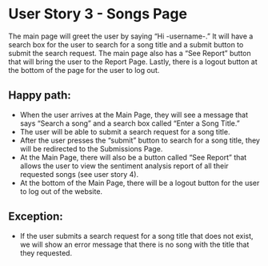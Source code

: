 # User Story 3 - Songs Page
The main page will greet the user by saying “Hi -username-.” It will have a search box for the user to search for a song title and a submit button to submit the search request. The main page also has a “See Report” button that will bring the user to the Report Page. Lastly, there is a logout button at the bottom of the page for the user to log out. 

## Happy path:
- When the user arrives at the Main Page, they will see a message that says “Search a song” and a search box called “Enter a Song Title.” 
- The user will be able to submit a search request for a song title. 
- After the user presses the “submit” button to search for a song title, they will be redirected to the Submissions Page.
- At the Main Page, there will also be a button called “See Report” that allows the user to view the sentiment analysis report of all their requested songs (see user story 4). 
- At the bottom of the Main Page, there will be a logout button for the user to log out of the website. 


## Exception:
- If the user submits a search request for a song title that does not exist, we will show an error message that there is no song with the title that they requested. 